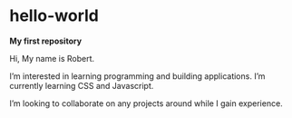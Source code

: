 # hello-world
<b>My first repository</b><br>

<p>Hi, My name is Robert.</p>
<p>I’m interested in learning programming and building applications.
I’m currently learning CSS and Javascript.</p>
<p>I’m looking to collaborate on any projects around while I gain experience.</p>
